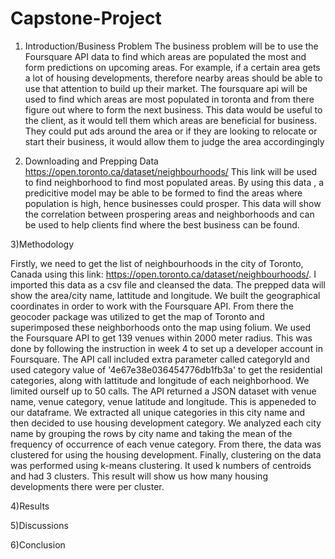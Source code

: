 # Capstone-Project

1) Introduction/Business Problem
The business problem will be to use the Foursquare API data to find which areas are populated the most and form predictions on upcoming areas. For example, if a certain area gets a lot of housing developments, therefore nearby areas should be able to use that attention to build up their market. The foursquare api will be used to find which areas are most populated in toronta and from there figure out where to form the next business. This data would be useful to the client, as it would tell them which areas are beneficial for business. They could put ads around the area or if they are looking to relocate or start their business, it would allow them to judge the area accordingingly 

2) Downloading and Prepping Data
https://open.toronto.ca/dataset/neighbourhoods/
This link will be used to find neighborhood to find most populated areas. By using this data , a predicitive model may be able to be formed to find the areas where population is high, hence businesses could prosper. This data will show the correlation between prospering areas and neighborhoods and can be used to help clients find where the best business can be found.

3)Methodology

Firstly, we need to get the list of neighbourhoods in the city of Toronto, Canada using this link: https://open.toronto.ca/dataset/neighbourhoods/. I imported this data as a csv file and cleansed the data. The prepped data will show the area/city name, lattitude and longitude. We built the geographical coordinates in order to work with the Foursquare API. From there the geocoder package was utilized to get the map of Toronto and superimposed these neighborhoods onto the map using folium. We used the Foursquare API to get 139 venues within 2000 meter radius. This was done by following the instruction in week 4 to set up a developer account in Foursquare. The API call included extra parameter called categoryId and used category value of '4e67e38e036454776db1fb3a' to get the residential categories, along with lattitude and longitude of each neighborhood. We limited ourself up to 50 calls. The API returned a JSON dataset with venue name, venue category, venue latitude and longitude. This is appeneded to our dataframe. We extracted all unique categories in this city name and then decided to use housing development category. We analyzed each
city name by grouping the rows by city name and taking the mean of the frequency of
occurrence of each venue category. From there, the data was clustered for using the housing development. Finally, clustering on the data was performed using k-means clustering. It used k numbers of centroids and had 3 clusters. This result will show us how many housing developments there were per cluster. 

4)Results

5)Discussions

6)Conclusion



 
